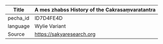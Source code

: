 |Title | A mes zhabss History of the Cakrasaṃvaratantra 
| --- | --- 
|pecha_id | ID7D4FE4D
|language | Wylie Variant
|Source | https://sakyaresearch.org